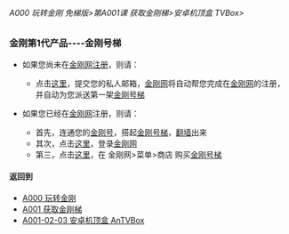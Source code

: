 ###### A000 玩转金刚 免梯版>第A001课 获取金刚梯>安卓机顶盒 TVBox>

### 金刚第1代产品----金刚号梯

- 如果您尚未在[金刚网]()[注册]()，则请：
  - 点击[这里]()，提交您的私人邮箱，[金刚网]()将自动帮您完成在[金刚网]()的注册，并自动为您派送第一架[金刚号梯]()

- 如果您已经在[金刚网]()注册，则请：
  - 首先，连通您的[金刚号]()，搭起[金刚号梯]()，[翻墙]()出来
  - 其次，点击[这里]()，登录[金刚网]()
  - 第三，点击[这里]()，在 金刚网>菜单>商店 购买[金刚号梯]()



#### 返回到
- [A000 玩转金刚  ](https://github.com/a2zitpro/web/blob/master/LadderFree/main.md)
- [A001 获取金刚梯](https://github.com/a2zitpro/web/blob/master/LadderFree/GetLadder/GetLadder.md)
- [A001-02-03 安卓机顶盒 AnTVBox](https://github.com/a2zitpro/web/blob/master/LadderFree/GetLadder/Android/TVBox/TVBox.md)




